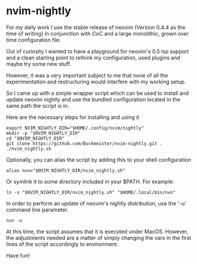 # nvim-nightly

For my daily work I use the stable release of neovim (Version 0.4.4 as the time of writing)
in conjunction with CoC and a large monolithic, grown over time configuration
file.

Out of curiosity I wanted to have a playground for neovim's 0.5 lsp support and
a clean starting point to rethink my configuration, used plugins and maybe try
some new stuff.

However, it was a very important subject to me that none of all the experimentation
and restructuring would interfere with my working setup.

So I came up with a simple wrapper script which can be used to install and
update neovim nightly and use the bundled configuration located in the same
path the script is in.

Here are the necessary steps for installing and using it

```
export NVIM_NIGHTLY_DIR="$HOME/.config/nvim/nightly"
mkdir -p "$NVIM_NIGHTLY_DIR"
cd "$NVIM_NIGHTLY_DIR"
git clone https://github.com/Buckmeister/nvim-nightly.git .
./nvim_nightly.sh
```

Optionally, you can alias the script by adding this to your shell
configuration

```
alias nvn="$NVIM_NIGHTLY_DIR/nvim_nightly.sh"
```

Or symlink it to some directory included in your $PATH. For example:

```
ln -s "$NVIM_NIGHTLY_DIR/nvim_nightly.sh" "$HOME/.local/bin/nvn"
```

In order to perform an update of neovim's nightly distribution, use the
'-u' command line parameter.

```
nvn -u
```

At this time, the script assumes that it is executed under MacOS. However, the
adjustments needed are a matter of simply changing the vars in the first lines
of the script accordingly to environment.

Have fun!
